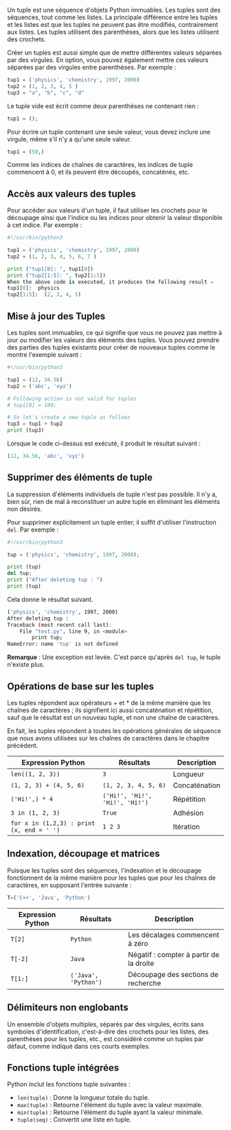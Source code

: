 Un tuple est une séquence d'objets Python immuables. Les tuples sont des séquences, tout comme les listes. La principale différence entre les tuples et les listes est que les tuples ne peuvent pas être modifiés, contrairement aux listes. Les tuples utilisent des parenthèses, alors que les listes utilisent des crochets.

Créer un tuples est aussi simple que de mettre différentes valeurs séparées par des virgules. En option, vous pouvez également mettre ces valeurs séparées par des virgules entre parenthèses. Par exemple :

```python
tup1 = ('physics', 'chemistry', 1997, 2000)
tup2 = (1, 2, 3, 4, 5 )
tup3 = "a", "b", "c", "d"
```

Le tuple vide est écrit comme deux parenthèses ne contenant rien :

```python
tup1 = ();
```

Pour écrire un tuple contenant une seule valeur, vous devez inclure une virgule, même s'il n'y a qu'une seule valeur.

```python
tup1 = (50,)
```

Comme les indices de chaînes de caractères, les indices de tuple commencent à 0, et ils peuvent être découpés, concaténés, etc.

## Accès aux valeurs des tuples

Pour accéder aux valeurs d'un tuple, il faut utiliser les crochets pour le découpage ainsi que l'indice ou les indices pour obtenir la valeur disponible à cet indice. Par exemple :

```python
#!/usr/bin/python3

tup1 = ('physics', 'chemistry', 1997, 2000)
tup2 = (1, 2, 3, 4, 5, 6, 7 )

print ("tup1[0]: ", tup1[0])
print ("tup2[1:5]: ", tup2[1:5])
When the above code is executed, it produces the following result −
tup1[0]:  physics
tup2[1:5]:  (2, 3, 4, 5)
```

## Mise à jour des Tuples

Les tuples sont immuables, ce qui signifie que vous ne pouvez pas mettre à jour ou modifier les valeurs des éléments des tuples. Vous pouvez prendre des parties des tuples existants pour créer de nouveaux tuples comme le montre l'exemple suivant :

```python
#!/usr/bin/python3

tup1 = (12, 34.56)
tup2 = ('abc', 'xyz')

# Following action is not valid for tuples
# tup1[0] = 100;

# So let's create a new tuple as follows
tup3 = tup1 + tup2
print (tup3)
```

Lorsque le code ci-dessus est exécuté, il produit le résultat suivant :

```python
(12, 34.56, 'abc', 'xyz')
```

## Supprimer des éléments de tuple

La suppression d'éléments individuels de tuple n'est pas possible. Il n'y a, bien sûr, rien de mal à reconstituer un autre tuple en éliminant les éléments non désirés.

Pour supprimer explicitement un tuple entier, il suffit d'utiliser l'instruction ```del```. Par exemple :

```python
#!/usr/bin/python3

tup = ('physics', 'chemistry', 1997, 2000);

print (tup)
del tup;
print ("After deleting tup : ")
print (tup)
```

Cela donne le résultat suivant.

```bash
('physics', 'chemistry', 1997, 2000)
After deleting tup :
Traceback (most recent call last):
    File "test.py", line 9, in <module>
        print tup;
NameError: name 'tup' is not defined
```

__Remarque__ : Une exception est levée. C'est parce qu'après ```del tup```, le tuple n'existe plus.

## Opérations de base sur les tuples

Les tuples répondent aux opérateurs + et * de la même manière que les chaînes de caractères ; ils signifient ici aussi concaténation et répétition, sauf que le résultat est un nouveau tuple, et non une chaîne de caractères.

En fait, les tuples répondent à toutes les opérations générales de séquence que nous avons utilisées sur les chaînes de caractères dans le chapitre précédent.

| **Expression Python** | **Résultats** | **Description** |
| --- | --- | --- |
| ```len((1, 2, 3))``` | ```3``` | Longueur |
| ```(1, 2, 3) + (4, 5, 6)``` | ```(1, 2, 3, 4, 5, 6)``` | Concaténation |
| ```('Hi!',) * 4``` | ```('Hi!', 'Hi!', 'Hi!', 'Hi!')``` | Répétition |
| ```3 in (1, 2, 3)``` | ```True``` | Adhésion |
| ```for x in (1,2,3) : print (x, end = ' ')``` | ```1 2 3``` | Itération |

## Indexation, découpage et matrices

Puisque les tuples sont des séquences, l'indexation et le découpage fonctionnent de la même manière pour les tuples que pour les chaînes de caractères, en supposant l'entrée suivante :

```python
T=('C++', 'Java', 'Python')
```

| **Expression Python** | **Résultats** | **Description** |
| --- | --- | --- |
| ```T[2]``` | ```Python``` | Les décalages commencent à zéro |
| ```T[-2]``` | ```Java``` | Négatif : compter à partir de la droite |
| ```T[1:]``` | ```('Java', 'Python')``` | Découpage des sections de recherche |

## Délimiteurs non englobants

Un ensemble d'objets multiples, séparés par des virgules, écrits sans symboles d'identification, c'est-à-dire des crochets pour les listes, des parenthèses pour les tuples, etc., est considéré comme un tuples par défaut, comme indiqué dans ces courts exemples.

## Fonctions tuple intégrées

Python inclut les fonctions tuple suivantes :

- ```len(tuple)``` : Donne la longueur totale du tuple.
- ```max(tuple)``` : Retourne l'élément du tuple avec la valeur maximale.
- ```min(tuple)``` : Retourne l'élément du tuple ayant la valeur minimale.
- ```tuple(seq)``` : Convertit une liste en tuple.